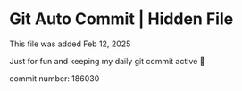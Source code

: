 # Git Auto Commit | Hidden File

This file was added Feb 12, 2025

Just for fun and keeping my daily git commit active 🤪

commit number: 186030
